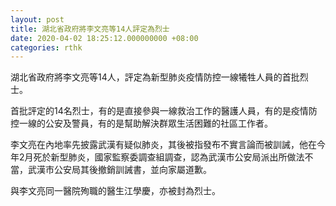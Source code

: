 ```yaml
---
layout: post
title: 湖北省政府將李文亮等14人評定為烈士
date: 2020-04-02 18:25:12.000000000 +08:00
categories: rthk
---
```


湖北省政府將李文亮等14人，評定為新型肺炎疫情防控一線犧牲人員的首批烈士。

首批評定的14名烈士，有的是直接參與一線救治工作的醫護人員，有的是疫情防控一線的公安及警員，有的是幫助解決群眾生活困難的社區工作者。

李文亮在內地率先披露武漢有疑似肺炎，其後被指發布不實言論而被訓誡，他在今年2月死於新型肺炎，國家監察委調查組調查，認為武漢市公安局派出所做法不當，武漢市公安局其後撤銷訓誡書，並向家屬道歉。

與李文亮同一醫院殉職的醫生江學慶，亦被封為烈士。
